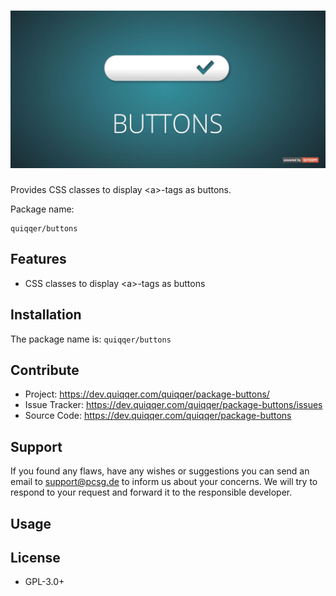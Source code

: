 ![QUIQQER Buttons](bin/images/Readme.jpg)
========

Provides CSS classes to display \<a\>-tags as buttons.


Package name:

    quiqqer/buttons


Features
--------

- CSS classes to display \<a\>-tags as buttons


Installation
------------

The package name is: `quiqqer/buttons`


Contribute
----------

- Project: https://dev.quiqqer.com/quiqqer/package-buttons/
- Issue Tracker: https://dev.quiqqer.com/quiqqer/package-buttons/issues
- Source Code: https://dev.quiqqer.com/quiqqer/package-buttons


Support
-------

If you found any flaws, have any wishes or suggestions you can send an email
to [support@pcsg.de](mailto:support@pcsg.de) to inform us about your concerns. 
We will try to respond to your request and forward it to the responsible developer.



Usage
-------



License
-------

- GPL-3.0+

